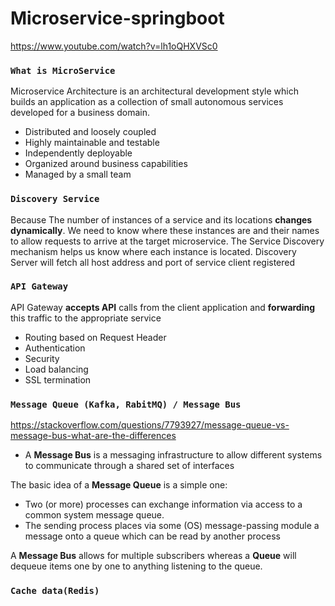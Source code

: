 # Microservice-springboot
https://www.youtube.com/watch?v=lh1oQHXVSc0

### `What is MicroService`
Microservice Architecture is an architectural development style which builds an application as a collection of small autonomous services developed for a business domain.
  - Distributed and loosely coupled
  - Highly maintainable and testable
  - Independently deployable
  - Organized around business capabilities
  - Managed by a small team

### `Discovery Service`
Because The number of instances of a service and its locations **changes dynamically**. We need to know where these instances are and their names to allow requests to arrive at the target microservice. The Service Discovery mechanism helps us know where each instance is located.
Discovery Server will fetch all host address and port of service client registered

### `API Gateway`
API Gateway **accepts API** calls from the client application and **forwarding** this traffic to the appropriate service

  - Routing based on Request Header
  - Authentication 
  - Security
  - Load balancing 
  - SSL termination

### `Message Queue (Kafka, RabitMQ) / Message Bus`
https://stackoverflow.com/questions/7793927/message-queue-vs-message-bus-what-are-the-differences
 - A **Message Bus** is a messaging infrastructure to allow different systems to communicate through a shared set of interfaces

The basic idea of a **Message Queue** is a simple one:
  - Two (or more) processes can exchange information via access to a common system message queue.
  - The sending process places via some (OS) message-passing module a message onto a queue which can be read by another process

A **Message Bus** allows for multiple subscribers whereas a **Queue** will dequeue items one by one to anything listening to the queue.
### `Cache data(Redis)`
